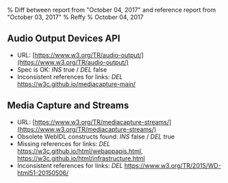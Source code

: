 % Diff between report from "October 04, 2017" and reference report from "October 03, 2017"
% Reffy
% October 04, 2017

## Audio Output Devices API

- URL: [https://www.w3.org/TR/audio-output/](https://www.w3.org/TR/audio-output/)
- Spec is OK: *INS* true / *DEL* false
- Inconsistent references for links: *DEL* https://w3c.github.io/mediacapture-main/


## Media Capture and Streams

- URL: [https://www.w3.org/TR/mediacapture-streams/](https://www.w3.org/TR/mediacapture-streams/)
- Obsolete WebIDL constructs found: *INS* false / *DEL* true
- Missing references for links: *DEL* https://w3c.github.io/html/webappapis.html, https://w3c.github.io/html/infrastructure.html
- Inconsistent references for links: *DEL* https://www.w3.org/TR/2015/WD-html51-20150506/



